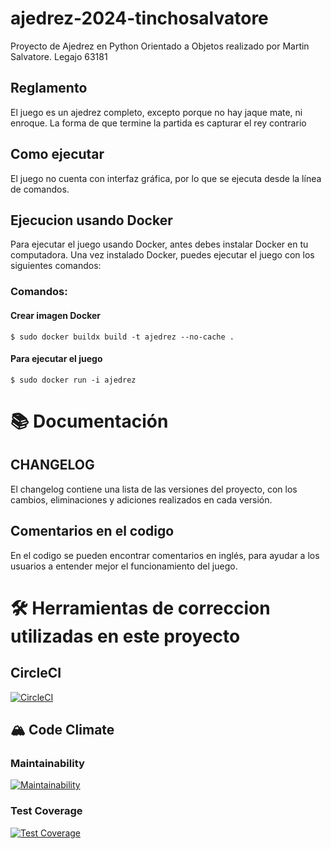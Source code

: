 # ajedrez-2024-tinchosalvatore
Proyecto de Ajedrez en Python Orientado a Objetos realizado por Martin Salvatore.
Legajo 63181

## Reglamento
El juego es un ajedrez completo, excepto porque no hay jaque mate, ni enroque.
La forma de que termine la partida es capturar el rey contrario

## Como ejecutar
El juego no cuenta con interfaz gráfica, por lo que se ejecuta desde la línea de comandos.

## Ejecucion usando Docker
Para ejecutar el juego usando Docker, antes debes instalar Docker en tu computadora.
Una vez instalado Docker, puedes ejecutar el juego con los siguientes comandos:

### Comandos:

#### Crear imagen Docker
```
$ sudo docker buildx build -t ajedrez --no-cache .
```
#### Para ejecutar el juego
```
$ sudo docker run -i ajedrez
```

# :books: Documentación
## CHANGELOG
El changelog contiene una lista de las versiones del proyecto, con los cambios, eliminaciones y adiciones realizados en cada versión.

## Comentarios en el codigo
En el codigo se pueden encontrar comentarios en inglés, para ayudar a los usuarios a entender mejor el funcionamiento del juego.

# :hammer_and_wrench: Herramientas de correccion utilizadas en este proyecto

## CircleCI
[![CircleCI](https://dl.circleci.com/status-badge/img/gh/um-computacion-tm/ajedrez-2024-tinchosalvatore/tree/main.svg?style=svg)](https://dl.circleci.com/status-badge/redirect/gh/um-computacion-tm/ajedrez-2024-tinchosalvatore/tree/main)

## :mountain_snow: Code Climate

### Maintainability
[![Maintainability](https://api.codeclimate.com/v1/badges/45a1254696619ce5a5c1/maintainability)](https://codeclimate.com/github/um-computacion-tm/ajedrez-2024-tinchosalvatore/maintainability)

### Test Coverage
[![Test Coverage](https://api.codeclimate.com/v1/badges/45a1254696619ce5a5c1/test_coverage)](https://codeclimate.com/github/um-computacion-tm/ajedrez-2024-tinchosalvatore/test_coverage)
